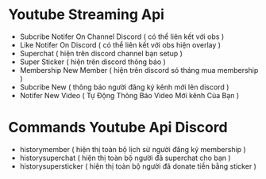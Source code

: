 # Youtube Streaming Api
- Subcribe Notifer On Channel Discord ( có thể liên kết với obs )
- Like Notifer On Discord ( có thể liên kết với obs hiện overlay )
- Superchat ( hiện trên discord channel bạn setup )
- Super Sticker ( hiện trên discord thông báo )
- Membership New Member ( hiện trên discord só tháng mua membership )
- Subcribe New ( thông báo người đăng ký kênh mới lên discord )
- Notifer New Video ( Tự Động Thông Báo Video Mới kênh Của Bạn )
# Commands Youtube Api Discord
- historymember ( hiện thị toàn bộ lịch sử người đăng ký membership )
- historysuperchat ( hiện thị toàn bộ người đã superchat cho bạn )
- historysupersticker ( hiện thị toàn bộ người đã donate tiền bằng sticker )
